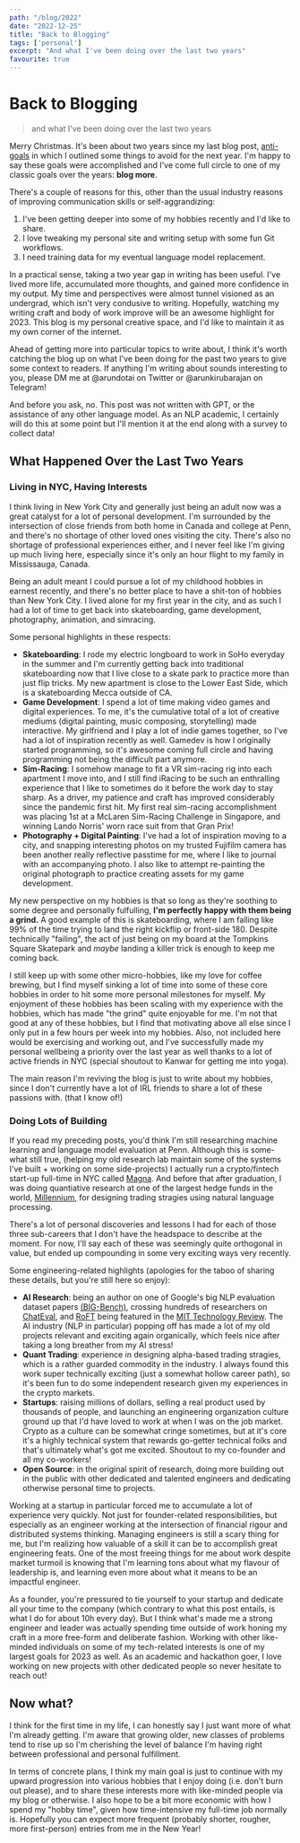 ```yaml
---
path: "/blog/2022"
date: "2022-12-25"
title: "Back to Blogging"
tags: ['personal']
excerpt: "And what I've been doing over the last two years"
favourite: true 
---
```


# Back to Blogging
> and what I've been doing over the last two years

Merry Christmas. It's been about two years since my last blog post, [anti-goals](https://arun.ai/blog/2021goals) in which I outlined some things to avoid for the next year. I'm happy to say these goals were accomplished and I've come full circle to one of my classic goals over the years: **blog more**.

There's a couple of reasons for this, other than the usual industry reasons of improving communication skills or self-aggrandizing: 
1. I've been getting deeper into some of my hobbies recently and I'd like to share.
2. I love tweaking my personal site and writing setup with some fun Git workflows.
3. I need training data for my eventual language model replacement.

In a practical sense, taking a two year gap in writing has been useful. I've lived more life, accumulated more thoughts, and gained more confidence in my output. My time and perspectives were almost tunnel visioned as an undergrad, which isn't very condusive to writing. Hopefully, watching my writing craft and body of work improve will be an awesome highlight for 2023. This blog is my personal creative space, and I'd like to maintain it as my own corner of the internet.

Ahead of getting more into particular topics to write about, I think it's worth catching the blog up on what I've been doing for the past two years to give some context to readers. If anything I'm writing about sounds interesting to you, please DM me at @arundotai on Twitter or @arunkirubarajan on Telegram!

And before you ask, no. This post was not written with GPT, or the assistance of any other language model. As an NLP academic, I certainly will do this at some point but I'll mention it at the end along with a survey to collect data!

## What Happened Over the Last Two Years

### Living in NYC, Having Interests

I think living in New York City and generally just being an adult now was a great catalyst for a lot of personal development. I'm surrounded by the intersection of close friends from both home in Canada and college at Penn, and there's no shortage of other loved ones visiting the city. There's also no shortage of professional experiences either, and I never feel like I'm giving up much living here, especially since it's only an hour flight to my family in Mississauga, Canada.

Being an adult meant I could pursue a lot of my childhood hobbies in earnest recently, and there's no better place to have a shit-ton of hobbies than New York City. I lived alone for my first year in the city, and as such I had a lot of time to get back into skateboarding, game development, photography, animation, and simracing. 

Some personal highlights in these respects:
- **Skateboarding**: I rode my electric longboard to work in SoHo everyday in the summer and I'm currently getting back into traditional skateboarding now that I live close to a skate park to practice more than just flip tricks. My new apartment is close to the Lower East Side, which is a skateboarding Mecca outside of CA.
- **Game Development**: I spend a lot of time making video games and digital experiences. To me, it's the cumulative total of a lot of creative mediums (digital painting, music composing, storytelling) made interactive. My girlfriend and I play a lot of indie games together, so I've had a lot of inspiration recently as well. Gamedev is how I originally started programming, so it's awesome coming full circle and having programming not being the difficult part anymore.
- **Sim-Racing**: I somehow manage to fit a VR sim-racing rig into each apartment I move into, and I still find iRacing to be such an enthralling experience that I like to sometimes do it before the work day to stay sharp. As a driver, my patience and craft has improved considerably since the pandemic first hit. My first real sim-racing accomplishment was placing 1st at a McLaren Sim-Racing Challenge in Singapore, and winning Lando Norris' worn race suit from that Gran Prix!
- **Photography + Digital Painting**: I've had a lot of inspiration moving to a city, and snapping interesting photos on my trusted Fujifilm camera has been another really reflective passtime for me, where I like to journal with an accompanying photo. I also like to attempt re-painting the original photograph to practice creating assets for my game development.

My new perspective on my hobbies is that so long as they're soothing to some degree and personally fulfulling, **I'm perfectly happy with them being a grind.** A good example of this is skateboarding, where I am falling like 99% of the time trying to land the right kickflip or front-side 180. Despite technically "failing", the act of just being on my board at the Tompkins Square Skatepark and *maybe* landing a killer trick is enough to keep me coming back.

I still keep up with some other micro-hobbies, like my love for coffee brewing, but I find myself sinking a lot of time into some of these core hobbies in order to hit some more personal milestones for myself. My enjoyment of these hobbies has been scaling with my experience with the hobbies, which has made "the grind" quite enjoyable for me. I'm not that good at any of these hobbies, but I find that motivating above all else since I only put in a few hours per week into my hobbies. Also, not included here would be exercising and working out, and I've successfully made my personal wellbeing a priority over the last year as well thanks to a lot of active friends in NYC (special shoutout to Kanwar for getting me into yoga).

The main reason I'm reviving the blog is just to write about my hobbies, since I don't currently have a lot of IRL friends to share a lot of these passions with. (that I know of!)

### Doing Lots of Building
If you read my preceding posts, you'd think I'm still researching machine learning and language model evaluation at Penn. Although this is some-what still true, (helping my old research lab maintain some of the systems I've built + working on some side-projects) I actually run a crypto/fintech start-up full-time in NYC called [Magna](https://magna.so). And before that after graduation, I was doing quantiative research at one of the largest hedge funds in the world, [Millennium](https://mlp.com), for designing trading stragies using natural language processing.

There's a lot of personal discoveries and lessons I had for each of those three sub-careers that I don't have the headspace to describe at the moment. For now, I'll say each of these was seemingly quite orthogonal in value, but ended up compounding in some very exciting ways very recently.

Some engineering-related highlights (apologies for the taboo of sharing these details, but you're still here so enjoy):
- **AI Research**: being an author on one of Google's big NLP evaluation dataset papers [(BIG-Bench)](https://github.com/google/BIG-bench), crossing hundreds of researchers on [ChatEval](https://chateval.org/), and [RoFT](https://roft.io/) being featured in the [MIT Technology Review](https://www.technologyreview.com/2022/12/19/1065596/how-to-spot-ai-generated-text/). The AI industry (NLP in particular) popping off has made a lot of my old projects relevant and exciting again organically, which feels nice after taking a long breather from my AI stress!
- **Quant Trading**: experience in designing alpha-based trading stragies, which is a rather guarded commodity in the industry. I always found this work super technically exciting (just a somewhat hollow career path), so it's been fun to do some independent research given my experiences in the crypto markets.
- **Startups**: raising millions of dollars, selling a real product used by thousands of people, and launching an engineering organization culture ground up that I'd have loved to work at when I was on the job market. Crypto as a culture can be somewhat cringe sometimes, but at it's core it's a highly technical system that rewards go-getter technical folks and that's ultimately what's got me excited. Shoutout to my co-founder and all my co-workers!
- **Open Source**: in the original spirit of research, doing more building out in the public with other dedicated and talented engineers and dedicating otherwise personal time to projects.

Working at a startup in particular forced me to accumulate a lot of experience very quickly. Not just for founder-related responsibilities, but especially as an engineer working at the intersection of financial rigour and distributed systems thinking. Managing engineers is still a scary thing for me, but I'm realizing how valuable of a skill it can be to accomplish great engineering feats. One of the most freeing things for me about work despite market turmoil is knowing that I'm learning tons about what my flavour of leadership is, and learning even more about what it means to be an impactful engineer.

As a founder, you're pressured to tie yourself to your startup and dedicate all your time to the company (which contrary to what this post entails, is what I do for about 10h every day). But I think what's made me a strong engineer and leader was actually spending time outside of work honing my craft in a more free-form and deliberate fashion. Working with other like-minded individuals on some of my tech-related interests is one of my largest goals for 2023 as well. As an academic and hackathon goer, I love working on new projects with other dedicated people so never hesitate to reach out!

## Now what?

I think for the first time in my life, I can honestly say I just want more of what I'm already getting. I'm aware that growing older, new classes of problems tend to rise up so I'm cherishing the level of balance I'm having right between professional and personal fulfillment.

In terms of concrete plans, I think my main goal is just to continue with my upward progression into various hobbies that I enjoy doing (i.e. don't burn out please), and to share these interests more with like-minded people via my blog or otherwise. I also hope to be a bit more economic with how I spend my "hobby time", given how time-intensive my full-time job normally is. Hopefully you can expect more frequent (probably shorter, rougher, more first-person) entries from me in the New Year!